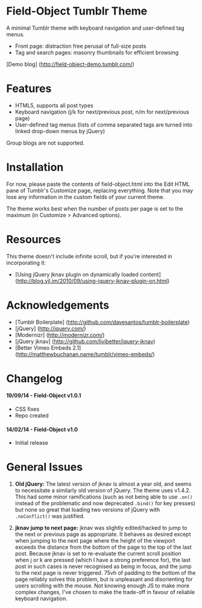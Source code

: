 # Field-Object Tumblr Theme

A minimal Tumblr theme with keyboard navigation and user-defined tag menus.

* Front page: distraction free perusal of full-size posts
* Tag and search pages: masonry thumbnails for efficient browsing

[Demo blog] (http://field-object-demo.tumblr.com/)

# Features

* HTML5, supports all post types
* Keyboard navigation (j/k for next/previous post, n/m for next/previous page)
* User-defined tag menus (lists of comma separated tags are turned into linked drop-down menus by jQuery)

Group blogs are not supported.

# Installation

For now, please paste the contents of field-object.html into the Edit HTML pane of Tumblr's Customize page, replacing everything. Note that you may lose any information in the custom fields of your current theme.

The theme works best when the number of posts per page is set to the maximum (in Customize > Advanced options).

# Resources

This theme doesn't include infinite scroll, but if you're interested in incorporating it:

* [Using jQuery jknav plugin on dynamically loaded content] (http://blog.yjl.im/2010/09/using-jquery-jknav-plugin-on.html)

# Acknowledgements

* [Tumblr Boilerplate] (http://github.com/davesantos/tumblr-boilerplate)
* [jQuery] (http://jquery.com/)
* [Modernizr] (http://modernizr.com/)
* [jQuery jknav] (http://github.com/livibetter/jquery-jknav)
* [Better Vimeo Embeds 2.1] (http://matthewbuchanan.name/tumblr/vimeo-embeds/)

# Changelog

#### 19/09/14 - Field-Object v1.0.1

* CSS fixes
* Repo created

#### 14/02/14 - Field-Object v1.0

* Initial release

# General Issues

1. **Old jQuery:** The latest version of jknav is almost a year old, and seems to necessitate a similarly old version of jQuery. The theme uses v1.4.2. This had some minor ramifications (such as not being able to use `.on()` instead of the problematic and now deprecated `.bind()` for key presses) but none so great that loading two versions of jQuery with `.noConflict()` was justified.

2. **jknav jump to next page:** jknav was slightly edited/hacked to jump to the next or previous page as appropriate. It behaves as desired except when jumping to the next page where the height of the viewport exceeds the distance from the bottom of the page to the top of the last post. Because jknav is set to re-evaluate the current scroll position when j or k are pressed (which I have a strong preference for), the last post in such cases is never recognised as being in focus, and the jump to the next page is never triggered. 75vh of padding to the bottom of the page reliably solves this problem, but is unpleasant and disorienting for users scrolling with the mouse. Not knowing enough JS to make more complex changes, I've chosen to make the trade-off in favour of reliable keyboard navigation.
